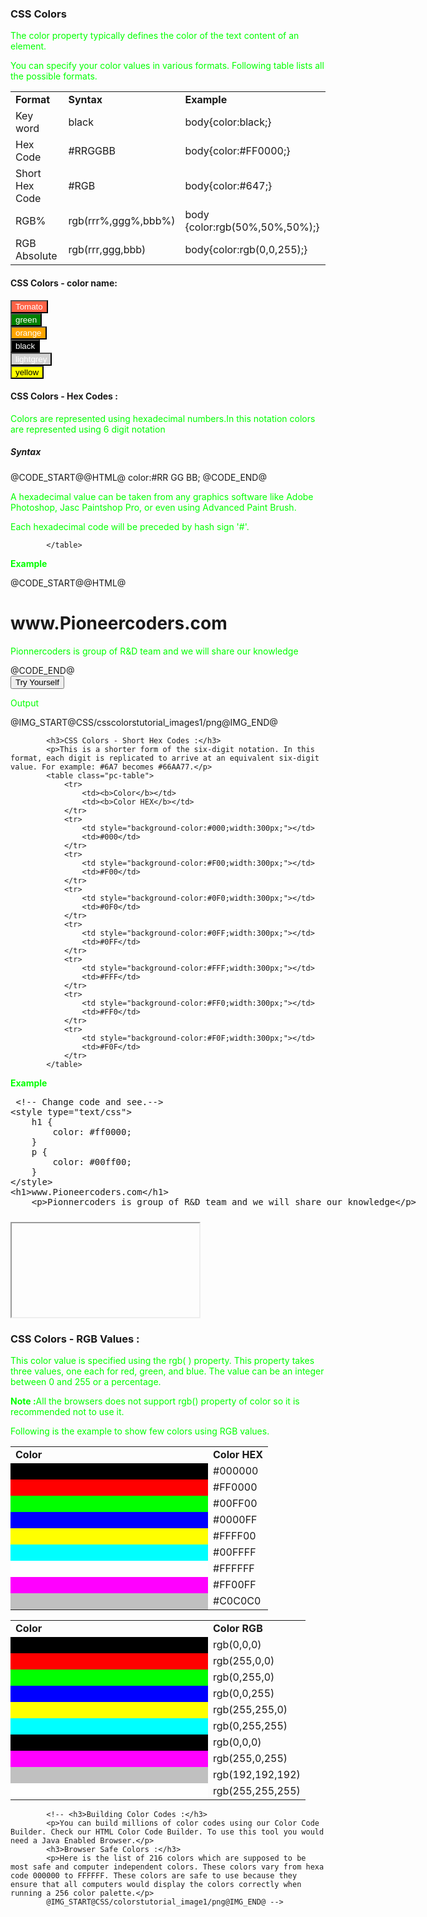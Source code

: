 <h3>CSS Colors</h3>
	<p>The color property typically defines the color of the text content of an element.</p>
<p>You can specify your color values in various formats. Following table lists all the possible formats.</p>
	<table class="pc-table">
		<tr>
			<td><b>Format</b></td>
			<td><b>Syntax</b></td>
			<td><b>Example</b></td>
		</tr>
		<tr>
			<td>Key word</td>
			<td>black</td>
			<td>body{color:black;}</td>
		</tr>
		<tr>
			<td>Hex Code</td>
			<td>#RRGGBB</td>
			<td>body{color:#FF0000;}</td>
		</tr>
		<tr>
			<td>Short Hex Code</td>
			<td>#RGB</td>
			<td>body{color:#647;}</td>
		</tr>
		<tr>
			<td>RGB%</td>
			<td>rgb(rrr%,ggg%,bbb%)</td>
			<td>body {color:rgb(50%,50%,50%);}</td>
		</tr>
		<tr>
			<td>RGB Absolute</td>
			<td>rgb(rrr,ggg,bbb)</td>
			<td>body{color:rgb(0,0,255);}</td>
		</tr>
	</table>
<h4>CSS Colors - color name:</h4>	
<div class="row clear-fix">
	<div class="grid-md-2">
		<button type="button"  class="btn btn-md" style="background-color:tomato;color:white">Tomato</button>
	</div>
	<div class="grid-md-2">
		<button type="button"  class="btn btn-md" style="background-color:green;color:white;">green</button>
	</div>
	<div class="grid-md-2">
		<button type="button"  class="btn btn-md" style="background-color:orange;color:white;">orange</button>
	</div>
	<div class="grid-md-2">
		<button type="button"  class="btn btn-md" style="background-color:black;color:white;">black</button>
	</div>
	<div class="grid-md-2">
		<button type="button"  class="btn btn-md" style="background-color:lightgrey;color:white;">lightgrey</button>
	</div>
	<div class="grid-md-2">
		<button type="button"  class="btn btn-md" style="background-color:yellow;color:black;">yellow</button>
	</div>
</div>
<h4>CSS Colors - Hex Codes :</h4>
	<p>Colors are represented using hexadecimal numbers.In this notation colors are represented using 6 digit notation</p>
	<h5>Syntax</h5>
	@CODE_START@@HTML@
		color:#RR GG BB;
	@CODE_END@
	<p>A hexadecimal value can be taken from any graphics software like Adobe Photoshop, Jasc Paintshop Pro, or even using Advanced Paint Brush.</p>
	<p>Each hexadecimal code will be preceded by hash sign '#'.</p>
			<table class="pc-table">
				<tr>
					<td><b>Color</b></td>
					<td><b>Color HEX</b></td>
				</tr>
				<tr>
					<td style="background-color:#000000;width:300px;"></td>
					<td>#000000</td>
				</tr>
				<tr>
					<td style="background-color:#FF0000;width:300px;"></td>
					<td>#FF0000</td>
				</tr>
				<tr>
					<td style="background-color:#00FF00;width:300px;"></td>
					<td>#00FF00</td>
				</tr>
				<tr>
					<td style="background-color:#0000FF;width:300px;"></td>
					<td>#0000FF</td>
				</tr>
				<tr>
					<td style="background-color:#FFFF00;width:300px;"></td>
					<td>#FFFF00</td>
				</tr>
				<tr>
					<td style="background-color:#00FFFF;width:300px;"></td>
					<td>#00FFFF</td>
				</tr>
				<tr>
					<td style="background-color:#FFFFFF;width:300px;"></td>
					<td>#FFFFFF</td>
				</tr>
				<tr>
					<td style="background-color:#FF00FF;width:300px;"></td>
					<td>#FF00FF</td>
				</tr>
				<tr>
					<td style="background-color:#C0C0C0;width:300px;"></td>
					<td>#C0C0C0</td>
				</tr>
				
			</table>
<p><b>Example</b></p>		
@CODE_START@@HTML@<!DOCTYPE html>
<html>
<head>
<title>Example of CSS color</title>
<style type="text/css">   
	<!-- Hexadecimal Representation -->
    h1 {
        color: #ff0000;
    }
    p {
        color: #00ff00;
    }
</style>
</head>
<body>
    <h1>www.Pioneercoders.com</h1>
    <p>Pionnercoders is group of R&D team and we will share our knowledge</p>
</body>
</html>@CODE_END@
<div class="min-height-50" id="cssColors1"><button type="button"  class="cws-button border-radius bt-color-3 pull-right" ng-click="tryYourSelf('cssColors1','css')">Try Yourself</button></div>	
<p>Output</p>		
@IMG_START@CSS/csscolorstutorial_images1/png@IMG_END@			
			
			
			<h3>CSS Colors - Short Hex Codes :</h3>
			<p>This is a shorter form of the six-digit notation. In this format, each digit is replicated to arrive at an equivalent six-digit value. For example: #6A7 becomes #66AA77.</p>
			<table class="pc-table">
				<tr>
					<td><b>Color</b></td>
					<td><b>Color HEX</b></td>
				</tr>
				<tr>
					<td style="background-color:#000;width:300px;"></td>
					<td>#000</td>
				</tr>
				<tr>
					<td style="background-color:#F00;width:300px;"></td>
					<td>#F00</td>
				</tr>
				<tr>
					<td style="background-color:#0F0;width:300px;"></td>
					<td>#0F0</td>
				</tr>
				<tr>
					<td style="background-color:#0FF;width:300px;"></td>
					<td>#0FF</td>
				</tr>
				<tr>
					<td style="background-color:#FFF;width:300px;"></td>
					<td>#FFF</td>
				</tr>
				<tr>
					<td style="background-color:#FF0;width:300px;"></td>
					<td>#FF0</td>
				</tr>
				<tr>
					<td style="background-color:#F0F;width:300px;"></td>
					<td>#F0F</td>
				</tr>
			</table>
<p><b>Example</b></p>		
<section>  
<div ui-ace ="{useWrapMode: 'true', showGutter : 'true', theme:'monokai', mode: 'html', previewId:'preview1',
	onLoad: htmlcssjsContentOnLoaded,
	rendererOptions: { fontSize: 16 },
	advanced: { highlightActiveLine: true}
}" style="min-height:200px;"><xmp> <!-- Change code and see.-->
<style type="text/css">   
    h1 {
        color: #ff0000;
    }
    p {
        color: #00ff00;
    }
</style>
<h1>www.Pioneercoders.com</h1>
    <p>Pionnercoders is group of R&D team and we will share our knowledge</p>
</xmp>
</div>
<div>
	<iframe id="preview1"></iframe>
</div>
</section>
			<h3>CSS Colors - RGB Values :</h3>
			<p>This color value is specified using the rgb( ) property. This property takes three values, one each for red, green, and blue. The value can be an integer between 0 and 255 or a percentage.</p>
			<p><b>Note :</b>All the browsers does not support rgb() property of color so it is recommended not to use it.</p>
			<p>Following is the example to show few colors using RGB values.</p>
			<table class="pc-table">
				<tr>
					<td><b>Color</b></td>
					<td><b>Color RGB</b></td>
				</tr>
				<tr>
					<td style="background-color:rgb(0,0,0);width:300px;"></td>
					<td>rgb(0,0,0)</td>
				</tr>
				<tr>
					<td style="background-color:rgb(255,0,0);width:300px;"></td>
					<td>rgb(255,0,0)</td>
				</tr>
				<tr>
					<td style="background-color:rgb(0,255,0);width:300px;"></td>
					<td>rgb(0,255,0)</td>
				</tr>
				<tr>
					<td style="background-color:rgb(0,0,255);width:300px;"></td>
					<td>rgb(0,0,255)</td>
				</tr>
				<tr>
					<td style="background-color:rgb(255,255,0);width:300px;"></td>
					<td>rgb(255,255,0)</td>
				</tr>
				<tr>
					<td style="background-color:rgb(0,255,255);width:300px;"></td>
					<td>rgb(0,255,255)</td>
				</tr>
				<tr>
					<td style="background-color:rgb(0,0,0);width:300px;"></td>
					<td>rgb(0,0,0)</td>
				</tr>
				<tr>
					<td style="background-color:rgb(255,0,255);width:300px;"></td>
					<td>rgb(255,0,255)</td>
				</tr>
				<tr>
					<td style="background-color:rgb(192,192,192);width:300px;"></td>
					<td>rgb(192,192,192)</td>
				</tr>
				<tr>
					<td style="background-color:rgb(255,255,255);width:300px;"></td>
					<td>rgb(255,255,255)</td>
				</tr>
			</table>
			
			<!-- <h3>Building Color Codes :</h3>
			<p>You can build millions of color codes using our Color Code Builder. Check our HTML Color Code Builder. To use this tool you would need a Java Enabled Browser.</p>
			<h3>Browser Safe Colors :</h3>
			<p>Here is the list of 216 colors which are supposed to be most safe and computer independent colors. These colors vary from hexa code 000000 to FFFFFF. These colors are safe to use because they ensure that all computers would display the colors correctly when running a 256 color palette.</p>
			@IMG_START@CSS/colorstutorial_image1/png@IMG_END@ -->
		
